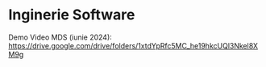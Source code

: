 # Inginerie Software

Demo Video MDS (iunie 2024): https://drive.google.com/drive/folders/1xtdYpRfc5MC_he19hkcUQl3Nkel8XM9g

